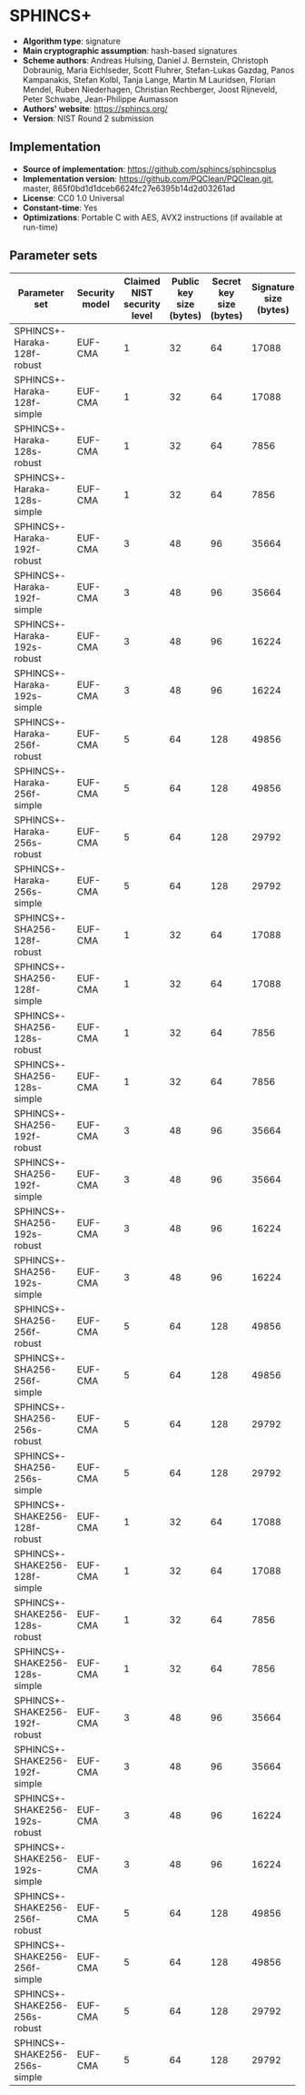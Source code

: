 # SPHINCS+

- **Algorithm type**: signature
- **Main cryptographic assumption**: hash-based signatures
- **Scheme authors**: Andreas Hulsing, Daniel J. Bernstein, Christoph Dobraunig, Maria Eichlseder, Scott Fluhrer, Stefan-Lukas Gazdag, Panos Kampanakis, Stefan Kolbl, Tanja Lange, Martin M Lauridsen, Florian Mendel, Ruben Niederhagen, Christian Rechberger, Joost Rijneveld, Peter Schwabe, Jean-Philippe Aumasson
- **Authors' website**: https://sphincs.org/
- **Version**: NIST Round 2 submission

## Implementation

- **Source of implementation**: https://github.com/sphincs/sphincsplus
- **Implementation version**: https://github.com/PQClean/PQClean.git, master, 865f0bd1d1dceb6624fc27e6395b14d2d03261ad
- **License**: CC0 1.0 Universal
- **Constant-time**: Yes
- **Optimizations**: Portable C with AES, AVX2 instructions (if available at run-time)

## Parameter sets

| Parameter set                 | Security model | Claimed NIST security level | Public key size (bytes) | Secret key size (bytes) | Signature size (bytes) |
| ----------------------------- | -------------- | --------------------------- | ----------------------- | ----------------------- | ---------------------- |
| SPHINCS+-Haraka-128f-robust   | EUF-CMA        | 1                           | 32                      | 64                      | 17088                  |
| SPHINCS+-Haraka-128f-simple   | EUF-CMA        | 1                           | 32                      | 64                      | 17088                  |
| SPHINCS+-Haraka-128s-robust   | EUF-CMA        | 1                           | 32                      | 64                      | 7856                   |
| SPHINCS+-Haraka-128s-simple   | EUF-CMA        | 1                           | 32                      | 64                      | 7856                   |
| SPHINCS+-Haraka-192f-robust   | EUF-CMA        | 3                           | 48                      | 96                      | 35664                  |
| SPHINCS+-Haraka-192f-simple   | EUF-CMA        | 3                           | 48                      | 96                      | 35664                  |
| SPHINCS+-Haraka-192s-robust   | EUF-CMA        | 3                           | 48                      | 96                      | 16224                  |
| SPHINCS+-Haraka-192s-simple   | EUF-CMA        | 3                           | 48                      | 96                      | 16224                  |
| SPHINCS+-Haraka-256f-robust   | EUF-CMA        | 5                           | 64                      | 128                     | 49856                  |
| SPHINCS+-Haraka-256f-simple   | EUF-CMA        | 5                           | 64                      | 128                     | 49856                  |
| SPHINCS+-Haraka-256s-robust   | EUF-CMA        | 5                           | 64                      | 128                     | 29792                  |
| SPHINCS+-Haraka-256s-simple   | EUF-CMA        | 5                           | 64                      | 128                     | 29792                  |
| SPHINCS+-SHA256-128f-robust   | EUF-CMA        | 1                           | 32                      | 64                      | 17088                  |
| SPHINCS+-SHA256-128f-simple   | EUF-CMA        | 1                           | 32                      | 64                      | 17088                  |
| SPHINCS+-SHA256-128s-robust   | EUF-CMA        | 1                           | 32                      | 64                      | 7856                   |
| SPHINCS+-SHA256-128s-simple   | EUF-CMA        | 1                           | 32                      | 64                      | 7856                   |
| SPHINCS+-SHA256-192f-robust   | EUF-CMA        | 3                           | 48                      | 96                      | 35664                  |
| SPHINCS+-SHA256-192f-simple   | EUF-CMA        | 3                           | 48                      | 96                      | 35664                  |
| SPHINCS+-SHA256-192s-robust   | EUF-CMA        | 3                           | 48                      | 96                      | 16224                  |
| SPHINCS+-SHA256-192s-simple   | EUF-CMA        | 3                           | 48                      | 96                      | 16224                  |
| SPHINCS+-SHA256-256f-robust   | EUF-CMA        | 5                           | 64                      | 128                     | 49856                  |
| SPHINCS+-SHA256-256f-simple   | EUF-CMA        | 5                           | 64                      | 128                     | 49856                  |
| SPHINCS+-SHA256-256s-robust   | EUF-CMA        | 5                           | 64                      | 128                     | 29792                  |
| SPHINCS+-SHA256-256s-simple   | EUF-CMA        | 5                           | 64                      | 128                     | 29792                  |
| SPHINCS+-SHAKE256-128f-robust | EUF-CMA        | 1                           | 32                      | 64                      | 17088                  |
| SPHINCS+-SHAKE256-128f-simple | EUF-CMA        | 1                           | 32                      | 64                      | 17088                  |
| SPHINCS+-SHAKE256-128s-robust | EUF-CMA        | 1                           | 32                      | 64                      | 7856                   |
| SPHINCS+-SHAKE256-128s-simple | EUF-CMA        | 1                           | 32                      | 64                      | 7856                   |
| SPHINCS+-SHAKE256-192f-robust | EUF-CMA        | 3                           | 48                      | 96                      | 35664                  |
| SPHINCS+-SHAKE256-192f-simple | EUF-CMA        | 3                           | 48                      | 96                      | 35664                  |
| SPHINCS+-SHAKE256-192s-robust | EUF-CMA        | 3                           | 48                      | 96                      | 16224                  |
| SPHINCS+-SHAKE256-192s-simple | EUF-CMA        | 3                           | 48                      | 96                      | 16224                  |
| SPHINCS+-SHAKE256-256f-robust | EUF-CMA        | 5                           | 64                      | 128                     | 49856                  |
| SPHINCS+-SHAKE256-256f-simple | EUF-CMA        | 5                           | 64                      | 128                     | 49856                  |
| SPHINCS+-SHAKE256-256s-robust | EUF-CMA        | 5                           | 64                      | 128                     | 29792                  |
| SPHINCS+-SHAKE256-256s-simple | EUF-CMA        | 5                           | 64                      | 128                     | 29792                  |
